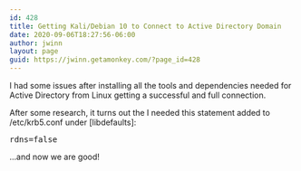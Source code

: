 ```yaml
---
id: 428
title: Getting Kali/Debian 10 to Connect to Active Directory Domain
date: 2020-09-06T18:27:56-06:00
author: jwinn
layout: page
guid: https://jwinn.getamonkey.com/?page_id=428
---
```

I had some issues after installing all the tools and dependencies needed for Active Directory from Linux getting a successful and full connection.

After some research, it turns out the I needed this statement added to /etc/krb5.conf under [libdefaults]:

<pre class="EnlighterJSRAW" data-enlighter-language="generic" data-enlighter-theme="" data-enlighter-highlight="" data-enlighter-linenumbers="" data-enlighter-lineoffset="" data-enlighter-title="" data-enlighter-group="">rdns=false</pre>

&#8230;and now we are good!